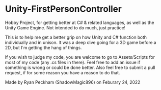 # Unity-FirstPersonController
Hobby Project, for getting better at C# &amp; related languages, as well as the Unity Game Engine. Not intended to do much, just practice!

This is to help me get a better grip on how Unity and C# function both individually and in unison. 
It was a deep dive going for a 3D game before a 2D, but I'm getting the hang of things.

If you wish to judge my code, you are welcome to go to Assets/Scripts for most of my code (any .cs files in there). Feel free to add an issue if something is wrong or could be done better.
Also feel free to submit a pull request, if for some reason you have a reason to do that.

Made by Ryan Peckham (ShadowMagic896) on Feburary 24, 2022
